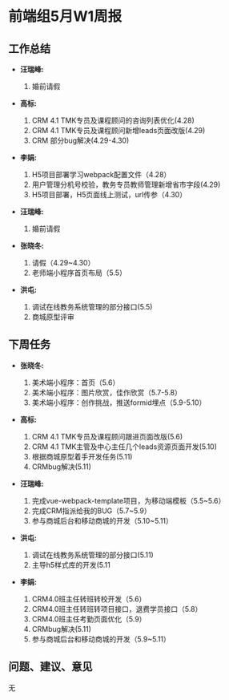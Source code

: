 # 前端组5月W1周报

## 工作总结

- **汪瑞峰:**
    1. 婚前请假

- **高标:**
    1. CRM 4.1 TMK专员及课程顾问的咨询列表优化(4.28)
    2. CRM 4.1 TMK专员及课程顾问新增leads页面改版(4.29)
    3. CRM 部分bug解决(4.29-4.30)

- **李娟:**
    1. H5项目部署学习webpack配置文件（4.28）
    2. 用户管理分机号校验，教务专员教师管理新增省市字段(4.29)
    3. H5项目部署，H5页面线上测试，url传参（4.30）

- **汪瑞峰:**
    1. 婚前请假

- **张晓冬:**
    1. 请假（4.29~4.30）
    2. 老师端小程序首页布局（5.5）

- **洪屯:**
    1. 调试在线教务系统管理的部分接口(5.5)
    2. 商城原型评审

## 下周任务

- **张晓冬:**
	1. 美术端小程序：首页（5.6）
	2. 美术端小程序：图片欣赏，佳作欣赏（5.7-5.8）
	3. 美术端小程序：创作挑战，推送formid埋点（5.9-5.10）

- **高标:**
	1. CRM 4.1 TMK专员及课程顾问跟进页面改版(5.6)
	2. CRM 4.1 TMK主管及中心主任几个leads资源页面开发(5.10)
	3. 根据商城原型着手开发任务(5.11)
	4. CRMbug解决(5.11)

- **汪瑞峰:**
	1. 完成vue-webpack-template项目，为移动端模板（5.5~5.6）
	2. 完成CRM指派给我的BUG（5.7~5.9）
	3. 参与商城后台和移动商城的开发（5.10~5.11）

- **洪屯:**
    1. 调试在线教务系统管理的部分接口(5.11)
	2. 主导h5样式库的开发(5.11

- **李娟:**
    1. CRM4.0班主任转班转校开发（5.6）
	2. CRM4.0班主任转班转项目接口，退费学员接口（5.8）
	3. CRM4.0班主任考勤页面优化（5.9）
	4. CRMbug解决(5.11)
	5. 参与商城后台和移动商城的开发（5.9~5.11）

## 问题、建议、意见
  无